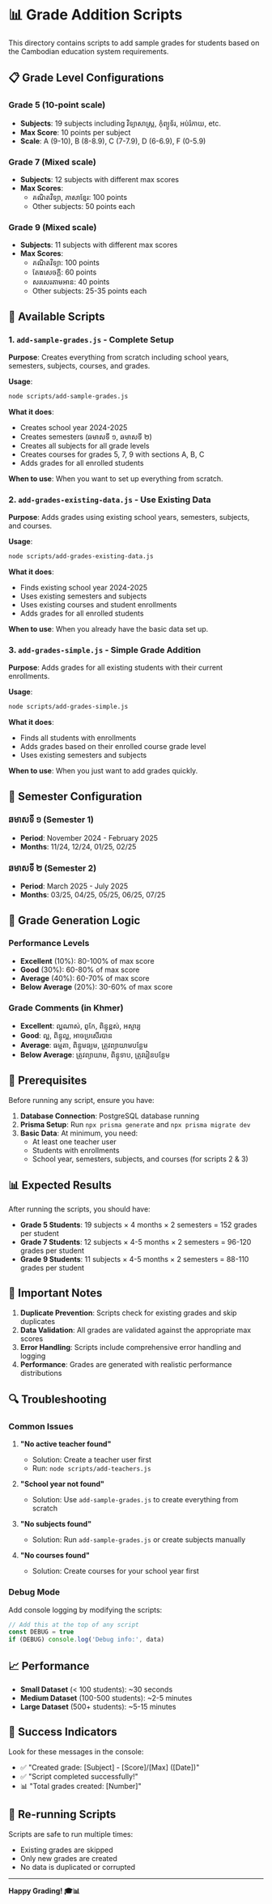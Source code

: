 # 📊 Grade Addition Scripts

This directory contains scripts to add sample grades for students based on the Cambodian education system requirements.

## 📋 Grade Level Configurations

### Grade 5 (10-point scale)
- **Subjects**: 19 subjects including វិទ្យាសាស្ត្រ, កុំព្យូទ័រ, អប់រំភាយ, etc.
- **Max Score**: 10 points per subject
- **Scale**: A (9-10), B (8-8.9), C (7-7.9), D (6-6.9), F (0-5.9)

### Grade 7 (Mixed scale)
- **Subjects**: 12 subjects with different max scores
- **Max Scores**: 
  - គណិតវិទ្យា, ភាសាខ្មែរ: 100 points
  - Other subjects: 50 points each

### Grade 9 (Mixed scale)
- **Subjects**: 11 subjects with different max scores
- **Max Scores**: 
  - គណិតវិទ្យា: 100 points
  - តែងសេចក្តី: 60 points
  - សរសេរតាមអាន: 40 points
  - Other subjects: 25-35 points each

## 🚀 Available Scripts

### 1. `add-sample-grades.js` - Complete Setup
**Purpose**: Creates everything from scratch including school years, semesters, subjects, courses, and grades.

**Usage**:
```bash
node scripts/add-sample-grades.js
```

**What it does**:
- Creates school year 2024-2025
- Creates semesters (ឆមាសទី ១, ឆមាសទី ២)
- Creates all subjects for all grade levels
- Creates courses for grades 5, 7, 9 with sections A, B, C
- Adds grades for all enrolled students

**When to use**: When you want to set up everything from scratch.

### 2. `add-grades-existing-data.js` - Use Existing Data
**Purpose**: Adds grades using existing school years, semesters, subjects, and courses.

**Usage**:
```bash
node scripts/add-grades-existing-data.js
```

**What it does**:
- Finds existing school year 2024-2025
- Uses existing semesters and subjects
- Uses existing courses and student enrollments
- Adds grades for all enrolled students

**When to use**: When you already have the basic data set up.

### 3. `add-grades-simple.js` - Simple Grade Addition
**Purpose**: Adds grades for all existing students with their current enrollments.

**Usage**:
```bash
node scripts/add-grades-simple.js
```

**What it does**:
- Finds all students with enrollments
- Adds grades based on their enrolled course grade level
- Uses existing semesters and subjects

**When to use**: When you just want to add grades quickly.

## 📅 Semester Configuration

### ឆមាសទី ១ (Semester 1)
- **Period**: November 2024 - February 2025
- **Months**: 11/24, 12/24, 01/25, 02/25

### ឆមាសទី ២ (Semester 2)
- **Period**: March 2025 - July 2025
- **Months**: 03/25, 04/25, 05/25, 06/25, 07/25

## 🎯 Grade Generation Logic

### Performance Levels
- **Excellent** (10%): 80-100% of max score
- **Good** (30%): 60-80% of max score
- **Average** (40%): 60-70% of max score
- **Below Average** (20%): 30-60% of max score

### Grade Comments (in Khmer)
- **Excellent**: ល្អណាស់, ពូកែ, ពិន្ទុខ្ពស់, អស្ចារ្យ
- **Good**: ល្អ, ពិន្ទុល្អ, អាចប្រសើរបាន
- **Average**: ធម្មតា, ពិន្ទុមធ្យម, ត្រូវព្យាយាមបន្ថែម
- **Below Average**: ត្រូវព្យាយាម, ពិន្ទុទាប, ត្រូវរៀនបន្ថែម

## 🔧 Prerequisites

Before running any script, ensure you have:

1. **Database Connection**: PostgreSQL database running
2. **Prisma Setup**: Run `npx prisma generate` and `npx prisma migrate dev`
3. **Basic Data**: At minimum, you need:
   - At least one teacher user
   - Students with enrollments
   - School year, semesters, subjects, and courses (for scripts 2 & 3)

## 📊 Expected Results

After running the scripts, you should have:

- **Grade 5 Students**: 19 subjects × 4 months × 2 semesters = 152 grades per student
- **Grade 7 Students**: 12 subjects × 4-5 months × 2 semesters = 96-120 grades per student
- **Grade 9 Students**: 11 subjects × 4-5 months × 2 semesters = 88-110 grades per student

## 🚨 Important Notes

1. **Duplicate Prevention**: Scripts check for existing grades and skip duplicates
2. **Data Validation**: All grades are validated against the appropriate max scores
3. **Error Handling**: Scripts include comprehensive error handling and logging
4. **Performance**: Grades are generated with realistic performance distributions

## 🔍 Troubleshooting

### Common Issues

1. **"No active teacher found"**
   - Solution: Create a teacher user first
   - Run: `node scripts/add-teachers.js`

2. **"School year not found"**
   - Solution: Use `add-sample-grades.js` to create everything from scratch

3. **"No subjects found"**
   - Solution: Run `add-sample-grades.js` or create subjects manually

4. **"No courses found"**
   - Solution: Create courses for your school year first

### Debug Mode

Add console logging by modifying the scripts:
```javascript
// Add this at the top of any script
const DEBUG = true
if (DEBUG) console.log('Debug info:', data)
```

## 📈 Performance

- **Small Dataset** (< 100 students): ~30 seconds
- **Medium Dataset** (100-500 students): ~2-5 minutes
- **Large Dataset** (500+ students): ~5-15 minutes

## 🎉 Success Indicators

Look for these messages in the console:
- ✅ "Created grade: [Subject] - [Score]/[Max] ([Date])"
- ✅ "Script completed successfully!"
- 📊 "Total grades created: [Number]"

## 🔄 Re-running Scripts

Scripts are safe to run multiple times:
- Existing grades are skipped
- Only new grades are created
- No data is duplicated or corrupted

---

**Happy Grading! 🎓📊**
